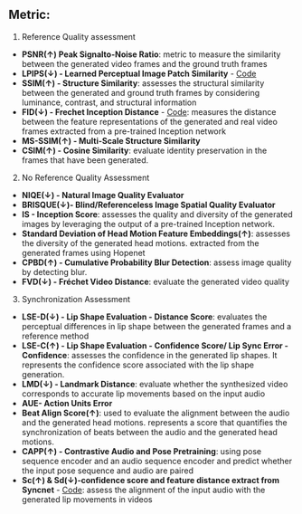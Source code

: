 
## Metric:
1. Reference Quality assessment
- **PSNR(&#8593;) Peak Signalto-Noise Ratio**: metric to measure the similarity between the generated video frames and the ground truth frames <br>
- **LPIPS(&#8595;) - Learned Perceptual Image Patch Similarity** - [Code](https://github.com/richzhang/PerceptualSimilarity)<br>
- **SSIM(&#8593;) - Structure Similarity**: assesses the structural similarity between the generated and ground truth frames by considering luminance, contrast, and structural information <br>
- **FID(&#8595;) - Frechet Inception Distance** - [Code](https://github.com/Po-Hsun-Su/pytorch-ssim): measures the distance between the feature representations of the generated and real video frames extracted from a pre-trained Inception network <br>
- **MS-SSIM(&#8593;) - Multi-Scale Structure Similarity** <br>
- **CSIM(&#8593;) - Cosine Similarity**: evaluate identity preservation in the frames that have been generated. <br>
2. No Reference Quality Assessment
- **NIQE(&#8595;) - Natural Image Quality Evaluator**
- **BRISQUE(&#8595;)- Blind/Referenceless Image Spatial Quality Evaluator**
- **IS - Inception Score**: assesses the quality and diversity of the generated images by leveraging the output of a pre-trained Inception network. <br>
- **Standard Deviation of Head Motion Feature Embeddings(&#8593;)**: assesses the diversity of the generated head motions. extracted from the generated frames using Hopenet <br>
- **CPBD(&#8593;) - Cumulative Probability Blur Detection**: assess image quality by detecting blur. <br>
- **FVD(&#8595;) - Fréchet Video Distance**: evaluate the generated video quality
3. Synchronization Assessment
- **LSE-D(&#8595;) - Lip Shape Evaluation - Distance Score**: evaluates the perceptual differences in lip shape between the generated frames and a reference method <br>
- **LSE-C(&#8593;) - Lip Shape Evaluation - Confidence Score/ Lip Sync Error - Confidence**: assesses the confidence in the generated lip shapes. It represents the confidence score associated with the lip shape generation. <br>
- **LMD(&#8595;) - Landmark Distance**:  evaluate whether the synthesized video corresponds to accurate lip movements based on the input audio <br>
- **AUE- Action Units Error**
- **Beat Align Score(&#8593;)**: used to evaluate the alignment between the audio and the generated head motions. represents a score that quantifies the synchronization of beats between the audio and the generated head motions. <br>
- **CAPP(&#8593;) - Contrastive Audio and Pose Pretraining**: using pose sequence encoder and an audio sequence encoder and predict whether the input pose sequence and audio are paired <br>
- **Sc(&#8593;) & Sd(&#8595;)-confidence score and feature distance extract from Syncnet** - [Code](https://github.com/joonson/syncnet_python): assess the alignment of the input audio with the generated lip movements in videos
